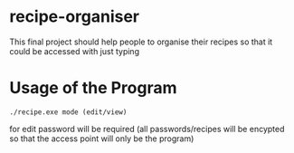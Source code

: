 # recipe-organiser
This final project should help people to organise their recipes so that it could be accessed with just typing

# Usage of the Program
`./recipe.exe mode (edit/view)`

for edit password will be required (all passwords/recipes will be encypted so that the access point will only be the program)

